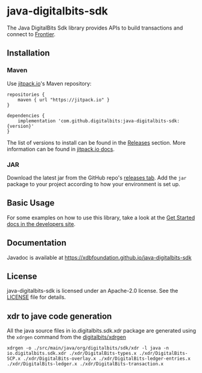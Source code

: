 # java-digitalbits-sdk


The Java DigitalBits Sdk library provides APIs to build transactions and connect to [Frontier](https://github.com/xdbfoundation/go/services/frontier).

## Installation

### Maven

Use [jitpack.io](https://jitpack.io)'s Maven repository:

```
repositories {
    maven { url "https://jitpack.io" }
}

dependencies {
    implementation 'com.github.digitalbits:java-digitalbits-sdk:{version}'
}
```

The list of versions to install can be found in the [Releases](./releases) section. More information can be found in [jitpack.io docs](https://jitpack.io/docs/).

### JAR

Download the latest jar from the GitHub repo's [releases tab](https://github.com/xdbfoundation/java-digitalbits-sdk/releases). Add the `jar` package to your project according to how your environment is set up.

## Basic Usage
For some examples on how to use this library, take a look at the [Get Started docs in the developers site](https://developers.digitalbits.io/guides/get-started/create-account.html).

## Documentation
Javadoc is available at https://xdbfoundation.github.io/java-digitalbits-sdk

## License
java-digitalbits-sdk is licensed under an Apache-2.0 license. See the [LICENSE](https://github.com/xdbfoundation/java-digitalbits-sdk/blob/master/LICENSE) file for details.

## xdr to jave code generation
All the java source files in io.digitalbits.sdk.xdr package are generated using the `xdrgen` command from the [digitalbits/xdrgen](https://github.com/xdbfoundation/xdrgen) 
```
xdrgen -o ./src/main/java/org/digitalbits/sdk/xdr -l java -n io.digitalbits.sdk.xdr ./xdr/DigitalBits-types.x ./xdr/DigitalBits-SCP.x ./xdr/DigitalBits-overlay.x ./xdr/DigitalBits-ledger-entries.x ./xdr/DigitalBits-ledger.x ./xdr/DigitalBits-transaction.x
```